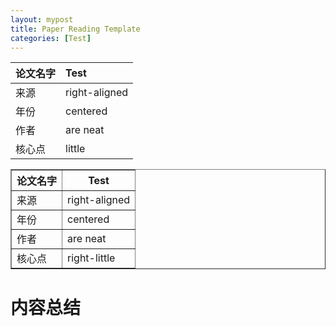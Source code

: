 ```yaml
---
layout: mypost
title: Paper Reading Template
categories: [Test]
---
```


论文名字  |    Test       
:-----    | :-----       
来源      | right-aligned 
年份      |   centered    
作者      |   are neat    
核心点    |   little      

<table border="1" cellspacing="0">
    <tr>
        <th>论文名字</td>
        <th>Test</td>
    </tr>
    <tr>
        <td>来源</td>
        <td>right-aligned</td>
    </tr>
    <tr>
        <td>年份</td>
        <td>centered</td>
    </tr>
    <tr>
        <td>作者</td>
        <td>are neat</td>
    </tr>
    <tr>
        <td>核心点</td>
        <td>right-little</td>
    </tr>
</table>  

# 内容总结